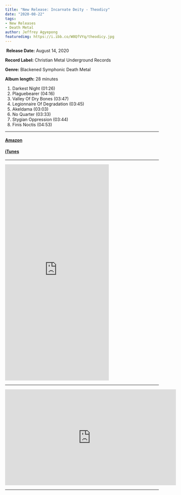 ```yaml
---
title: "New Release: Incarnate Deity - Theodicy"
date: "2020-08-22"
tags:
- New Releases
- Death Metal
author: Jeffrey Agyepong
featuredimg: https://i.ibb.co/W0QfVYq/theodicy.jpg
---
```


 **Release Date:** August 14, 2020 

**Record Label:** Christian Metal Underground Records

**Genre:** Blackened Symphonic Death Metal 

**Album length:** 28 minutes

1. Darkest Night (01:26) 
2. Plaguebearer (04:16) 
3. Valley Of Dry Bones (03:47) 
4. Legionnaire Of Degradation (03:45) 
5. Akeldama (03:03) 
6. No Quarter (03:33) 
7. Stygian Oppression (03:44) 
8. Finis Noctis (04:53)

* * *

#### [Amazon](https://www.amazon.co.uk/Theodicy-Incarnate-Deity/dp/B08D6ZR7N4)

#### [iTunes](https://music.apple.com/ca/album/theodicy/1524123243)

* * *

<iframe style="border: 0; width: 340px; height: 710px;" src="https://bandcamp.com/EmbeddedPlayer/album=4060636170/size=large/bgcol=ffffff/linkcol=0687f5/transparent=true/" seamless><a href="https://visionofgodrecords.bandcamp.com/album/theodicy">Theodicy by Incarnate Deity</a></iframe>

* * *

<div class="video-container"><iframe src="https://www.youtube.com/embed/cKaBUKcK0A8" width="560" height="315" frameborder="0"></iframe></div>
<hr>

